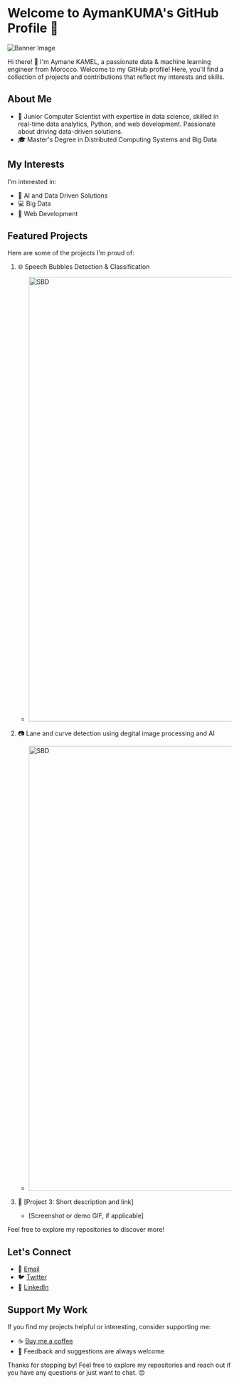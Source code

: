# Welcome to AymanKUMA's GitHub Profile 👋

![Banner Image]()

Hi there! 👋 I'm Aymane KAMEL, a passionate data & machine learning engineer from Morocco. Welcome to my GitHub profile! Here, you'll find a collection of projects and contributions that reflect my interests and skills.

## About Me

- 🌟
Junior Computer Scientist with expertise in data science, skilled in real-time data analytics, Python, and web development. Passionate about driving data-driven solutions.
- 🎓 Master's Degree in Distributed Computing Systems and Big Data
<!--- 💼 [Current job or role, if applicable]-->
<!--- 🌐 [Links to your personal website or portfolio, if you have one]-->

## My Interests

I'm interested in:

- 🚀 AI and Data Driven Solutions
- 💻 Big Data
- 📱 Web Development

## Featured Projects

Here are some of the projects I'm proud of:

1. 🌐 Speech Bubbles Detection & Classification
   - <img src='/SBD.gif' width='1000px' alt='SBD'>

2. 📷 Lane and curve detection using degital image processing and AI
   - <img src='/SBD.gif' width='1000px' alt='SBD'>

3. 🎉 [Project 3: Short description and link]
   - [Screenshot or demo GIF, if applicable]

<!--## Open Source Contributions

I actively contribute to open-source projects, including:

- [Project 1: Link to contribution]
- [Project 2: Link to contribution]
- [Project 3: Link to contribution]
-->
Feel free to explore my repositories to discover more!

## Let's Connect

- 📧 [Email](aymankamel.mail@gmail.com)
- 🐦 [Twitter](https://twitter.com/KamelAymane)
- 💼 [LinkedIn](https://www.linkedin.com/in/aymanekamel)
<!--- 🌐 [Personal Website/Blog](https://www.yourwebsite.com)-->

## Support My Work

If you find my projects helpful or interesting, consider supporting me:

- ☕ [Buy me a coffee](https://www.buymeacoffee.com/your_username)
- 💬 Feedback and suggestions are always welcome

Thanks for stopping by! Feel free to explore my repositories and reach out if you have any questions or just want to chat. 😊

<!--
**AymanKUMA/AymanKUMA** is a ✨ _special_ ✨ repository because its `README.md` (this file) appears on your GitHub profile.

Here are some ideas to get you started:

- 🔭 I’m currently working on ...
- 🌱 I’m currently learning ...
- 👯 I’m looking to collaborate on ...
- 🤔 I’m looking for help with ...
- 💬 Ask me about ...
- 📫 How to reach me: ...
- 😄 Pronouns: ...
- ⚡ Fun fact: ...
-->
